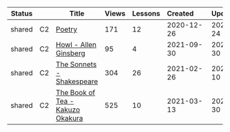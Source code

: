 |Status| |Title|Views|Lessons|Created&nbsp;&nbsp;&nbsp;&nbsp;&nbsp;&nbsp;|Updated&nbsp;&nbsp;&nbsp;&nbsp;&nbsp;&nbsp;|
|------|-|-----|-----|-------|--------------|--------------|
|shared|C2|[Poetry](https://www.lingq.com/en/learn/en/web/library/course/755921)|171|12|2020-12-26|2021-10-24
|shared|C2|[Howl - Allen Ginsberg](https://www.lingq.com/en/learn/en/web/library/course/928496)|95|4|2021-09-30|2021-09-30
|shared|C2|[The Sonnets - Shakespeare](https://www.lingq.com/en/learn/en/web/library/course/799368)|304|26|2021-02-26|2021-08-10
|shared|C2|[The Book of Tea - Kakuzo Okakura](https://www.lingq.com/en/learn/en/web/library/course/809537)|525|10|2021-03-13|2021-03-30
